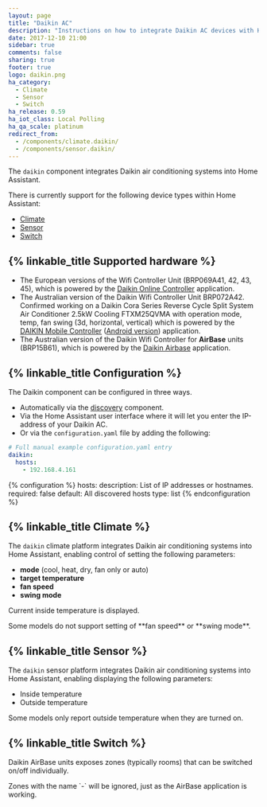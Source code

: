 ```yaml
---
layout: page
title: "Daikin AC"
description: "Instructions on how to integrate Daikin AC devices with Home Assistant."
date: 2017-12-10 21:00
sidebar: true
comments: false
sharing: true
footer: true
logo: daikin.png
ha_category:
  - Climate
  - Sensor
  - Switch
ha_release: 0.59
ha_iot_class: Local Polling
ha_qa_scale: platinum
redirect_from:
  - /components/climate.daikin/
  - /components/sensor.daikin/
---
```


The `daikin` component integrates Daikin air conditioning systems into Home Assistant.

There is currently support for the following device types within Home Assistant:

- [Climate](#climate)
- [Sensor](#sensor)
- [Switch](#switch)

## {% linkable_title Supported hardware %}

- The European versions of the Wifi Controller Unit (BRP069A41, 42, 43, 45), which is powered by the [Daikin Online Controller](https://play.google.com/store/apps/details?id=eu.daikin.remoapp) application.
- The Australian version of the Daikin Wifi Controller Unit BRP072A42. Confirmed working on a Daikin Cora Series Reverse Cycle Split System Air Conditioner 2.5kW Cooling FTXM25QVMA with operation mode, temp, fan swing (3d, horizontal, vertical) which is powered by the [DAIKIN Mobile Controller](https://itunes.apple.com/au/app/daikin-mobile-controller/id917168708?mt=8) ([Android version](https://play.google.com/store/apps/details?id=eu.daikin.remoapp)) application.
- The Australian version of the Daikin Wifi Controller for **AirBase** units (BRP15B61), which is powered by the [Daikin Airbase](https://play.google.com/store/apps/details?id=au.com.daikin.airbase) application.

## {% linkable_title Configuration %}

The Daikin component can be configured in three ways. 

- Automatically via the [discovery]({{site_root}}/components/discovery/) component.
- Via the Home Assistant user interface where it will let you enter the IP-address of your Daikin AC.
- Or via the `configuration.yaml` file by adding the following:

```yaml
# Full manual example configuration.yaml entry
daikin:
  hosts:
    - 192.168.4.161
```

{% configuration %}
hosts:
  description: List of IP addresses or hostnames.
  required: false
  default: All discovered hosts
  type: list
{% endconfiguration %}

## {% linkable_title Climate %}

The `daikin` climate platform integrates Daikin air conditioning systems into Home Assistant, enabling control of setting the following parameters:

- **mode** (cool, heat, dry, fan only or auto)
- **target temperature**
- **fan speed**
- **swing mode**

Current inside temperature is displayed.

<p class='note'>
Some models do not support setting of **fan speed** or **swing mode**.
</p>

## {% linkable_title Sensor %}

The `daikin` sensor platform integrates Daikin air conditioning systems into Home Assistant, enabling displaying the following parameters:

- Inside temperature
- Outside temperature

<p class='note'>
Some models only report outside temperature when they are turned on.
</p>

## {% linkable_title Switch %}

Daikin AirBase units exposes zones (typically rooms) that can be switched on/off individually.

<p class='note'>
Zones with the name `-` will be ignored, just as the AirBase application is working.
</p>